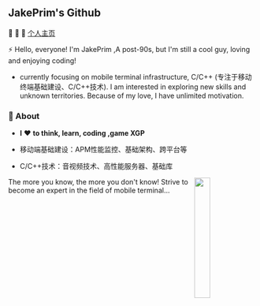 ## JakePrim's Github

👋 👋 👋 <a href="https://www.yuque.com/jakeprim">个人主页</a>

⚡ Hello, everyone! I'm JakePrim ,A post-90s, but I'm still a cool guy, loving and enjoying coding!
- currently focusing on mobile terminal infrastructure, C/C++ (专注于移动终端基础建设、C/C++技术). I am interested in exploring new skills and unknown territories. Because of my love, I have unlimited motivation.


### 🚀 About
- **I** ❤️ **to think, learn, coding ,game XGP**

- 移动端基础建设：APM性能监控、基础架构、跨平台等
- C/C++技术：音视频技术、高性能服务器、基础库

<img src="https://github.com/sunface/sunface/blob/master/assets/ferris.gif" align="right" width="25%"/>
 
The more you know, the more you don't know! Strive to become an expert in the field of mobile terminal...



